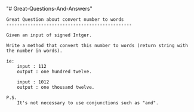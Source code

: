"# Great-Questions-And-Answers" 
	
	Great Question about convert number to words
	-----------------------------------------------

    Given an input of signed Intger.

	Write a method that convert this number to words (return string with the number in words).

	ie:
		input : 112
		output : one hundred twelve.

		input : 1012
		output : one thousand twelve. 
		
	P.S.
		It's not necessary to use conjunctions such as "and".

